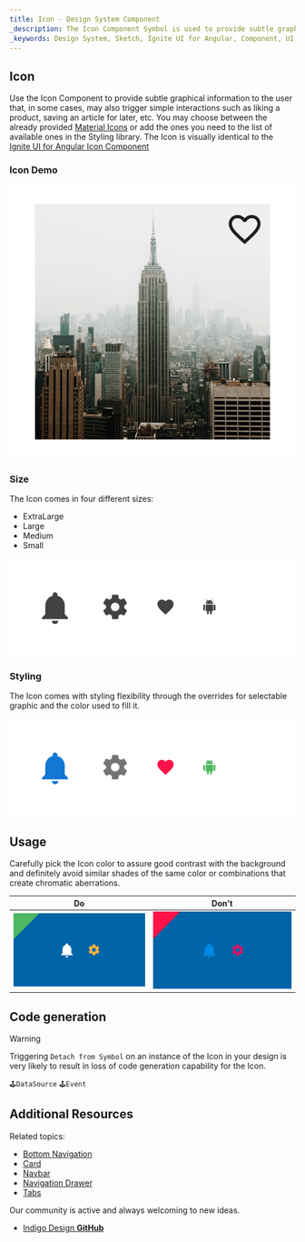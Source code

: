 ```yaml
---
title: Icon - Design System Component
_description: The Icon Component Symbol is used to provide subtle graphical indications to the user that also may trigger an interaction. 
_keywords: Design System, Sketch, Ignite UI for Angular, Component, UI Library, Widgets
---
```


## Icon

Use the Icon Component to provide subtle graphical information to the user that, in some cases, may also trigger simple interactions such as liking a product, saving an article for later, etc. You may choose between the already provided [Material Icons](https://material.io/tools/icons/) or add the ones you need to the list of available ones in the Styling library. The Icon is visually identical to the [Ignite UI for Angular Icon Component](https://www.infragistics.com/products/ignite-ui-angular/angular/components/icon.html)

### Icon Demo

![](../images/icon_demo.png)

### Size

The Icon comes in four different sizes:

- ExtraLarge
- Large
- Medium
- Small

![](../images/icon_sizes.png)

### Styling

The Icon comes with styling flexibility through the overrides for selectable graphic and the color used to fill it.

![](../images/icon_styling.png)

## Usage

Carefully pick the Icon color to assure good contrast with the background and definitely avoid similar shades of the same color or combinations that create chromatic aberrations.

| Do                          | Don't                         |
| --------------------------- | ----------------------------- |
| ![](../images/icon_do1.png) | ![](../images/icon_dont1.png) |

## Code generation

> [!WARNING]
> Triggering `Detach from Symbol` on an instance of the Icon in your design is very likely to result in loss of code generation capability for the Icon.

`🕹️DataSource`
`🕹️Event`

## Additional Resources

Related topics:

- [Bottom Navigation](bottom-nav.md)
- [Card](card.md)
- [Navbar](navbar.md)
- [Navigation Drawer](nav-drawer.md)
- [Tabs](tabs.md)
  <div class="divider--half"></div>

Our community is active and always welcoming to new ideas.

- [Indigo Design **GitHub**](https://github.com/IgniteUI/design-system-docfx)
